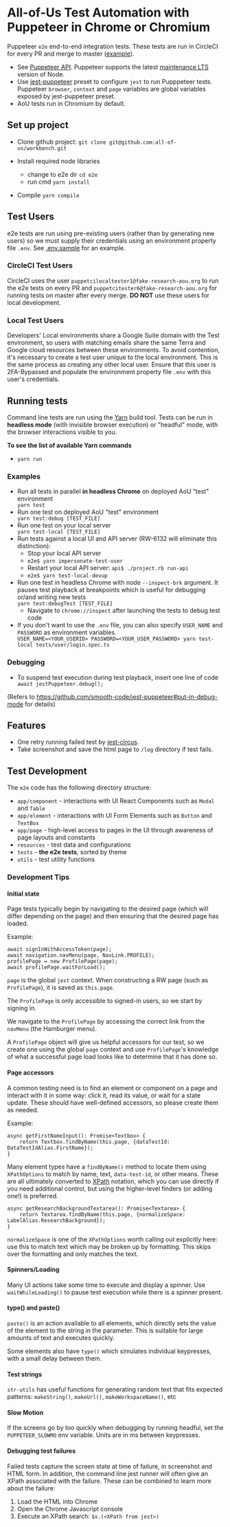 # All-of-Us Test Automation with Puppeteer in Chrome or Chromium
Puppeteer `e2e` end-to-end integration tests.  These tests are run in CircleCI
for every PR and merge to master ([example](https://app.circleci.com/pipelines/github/all-of-us/workbench/4074/workflows/ca636d7c-8c11-463e-bfdc-39ea63b6df52/jobs/100294)).

* See [Puppeteer API](https://github.com/puppeteer/puppeteer/blob/v5.0.0/docs/api.md). Puppeteer supports the latest [maintenance LTS](https://github.com/nodejs/Release#release-schedule) version of Node.
* Use [jest-puppeteer](https://github.com/smooth-code/jest-puppeteer) preset to configure `jest` to run Pupppeteer tests.
  Puppeteer `browser`, `context` and `page` variables are global variables exposed by jest-puppeteer preset.
* AoU tests run in Chromium by default.

## Set up project
* Clone github project: `git clone git@github.com:all-of-us/workbench.git`

* Install required node libraries
  - change to e2e dir `cd e2e`
  - run cmd `yarn install`
* Compile `yarn compile`
 
## Test Users
e2e tests are run using pre-existing users (rather than by generating new users)
so we must supply their credentials using an environment property file `.env`.  See [.env.sample](.env.sample) for an example. 

### CircleCI Test Users
CircleCI uses the user `puppetcilocaltester1@fake-research-aou.org` to run the e2e tests on every PR and 
`puppetcitester6@fake-research-aou.org` for running tests on master after every merge.  **DO NOT**
use these users for local development.

### Local Test Users
Developers' Local environments share a Google Suite domain with the Test environment,
so users with matching emails share the same Terra and Google cloud resources between these
environments. To avoid contention, it's necessary to create a test user unique to the local 
environment.  This is the same process as creating any other local user.  Ensure that this 
user is 2FA-Bypassed and populate the environment property file `.env` with this user's credentials.

## Running tests
Command line tests are run using the [Yarn](https://classic.yarnpkg.com/en/) build tool. Tests can be run in 
**headless mode** (with invisible browser execution) or "headful" mode, with the browser
interactions visible to you.

**To see the list of available Yarn commands**
- `yarn run`

### Examples
* Run all tests in parallel **in headless Chrome** on deployed AoU "test" environment <div class="text-blue">`yarn test`</div>
* Run one test on deployed AoU "test" environment <div class="text-blue">`yarn test:debug [TEST_FILE]` </div>
* Run one test on your local server <div class="text-blue">`yarn test-local [TEST_FILE]` </div>
* Run tests against a local UI and API server (RW-6132 will eliminate this distinction):
  * Stop your local API server
  * `e2e$ yarn impersonate-test-user`
  * Restart your local API server: `api$ ./project.rb run-api`
  * `e2e$ yarn test-local-devup`
* Run one test in headless Chrome with node `--inspect-brk` argument. It pauses test playback at breakpoints which is useful for debugging or/and writing new tests <div class="text-blue">`yarn test:debugTest [TEST_FILE]` </div>
  * Navigate to `chrome://inspect` after launching the tests to debug test code
* If you don't want to use the `.env` file, you can also specify `USER_NAME` and `PASSWORD` as environment variables. <div class="text-blue">`USER_NAME=<YOUR_USERID> PASSWORD=<YOUR_USER_PASSWORD> yarn test-local tests/user/login.spec.ts`</div>

### Debugging
- To suspend test execution during test playback, insert one line of code <div class="text-blue">`await jestPuppeteer.debug();`</div>

(Refers to https://github.com/smooth-code/jest-puppeteer#put-in-debug-mode for details)

## Features
* One retry running failed test by [jest-circus](https://github.com/facebook/jest/blob/f45d1c939cbf55a71dbfdfc316d2be62b590197f/docs/JestObjectAPI.md#jestretrytimes).
* Take screenshot and save the html page to `/log` directory if test fails.

## Test Development

The `e2e` code has the following directory structure:
* `app/component` - interactions with UI React Components such as `Modal` and `Table`
* `app/element` - interactions with UI Form Elements such as `Button` and `TextBox`
* `app/page` - high-level access to pages in the UI through awareness of page layouts and constants
* `resources` - test data and configurations
* `tests` - **the e2e tests**, sorted by theme 
* `utils` - test utility functions 

### Development Tips

#### Initial state
Page tests typically begin by navigating to the desired page (which will differ depending
on the page) and then ensuring that the desired page has loaded.

Example:
```   
await signInWithAccessToken(page);
await navigation.navMenu(page, NavLink.PROFILE);
profilePage = new ProfilePage(page);
await profilePage.waitForLoad();
``` 

`page` is the global `jest` context.  When constructing a RW page (such as `ProfilePage`), it is 
 saved as `this.page`.
 
The `ProfilePage` is only accessible to signed-in users, so we start by signing in.
 
We navigate to the `ProfilePage` by accessing the correct link from the `navMenu` (the Hamburger menu).

A `ProfilePage` object will give us helpful accessors for our test, so we create one using the global `page` context
and use `ProfilePage`'s knowledge of what a successful page load looks like to determine that it has done so.

#### Page accessors
A common testing need is to find an element or component on a page and interact with it in some way: 
click it, read its value, or wait for a state update.  These should have well-defined accessors, so please create
them as needed.

Example:
```
async getFirstNameInput(): Promise<Textbox> {
    return Textbox.findByName(this.page, {dataTestId: DataTestIdAlias.FirstName});
}
```

Many element types have a `findByName()` method to locate them using `XPathOptions` to match by name,
text, `data-test-id`, or other means. These are all ultimately converted to [XPath](https://www.w3schools.com/xml/xpath_syntax.asp) notation,
which you can use directly if you need additional control, but using the higher-level finders (or adding one!) is preferred.

```
async getResearchBackgroundTextarea(): Promise<Textarea> {
    return Textarea.findByName(this.page, {normalizeSpace: LabelAlias.ResearchBackground});
}
```

`normalizeSpace` is one of the `XPathOptions` worth calling out explicitly here: use this to match text
which may be broken up by formatting.  This skips over the formatting and only matches the text.

#### Spinners/Loading
Many UI actions take some time to execute and display a spinner.  Use `waitWhileLoading()` to
pause test execution while there is a spinner present. 

#### type() and paste()
`paste()` is an action available to all elements, which directly sets the value of the element
to the string in the parameter.  This is suitable for large amounts of text and executes quickly.

Some elements also have `type()` which simulates individual keypresses, with a small delay between 
them.

#### Test strings
`str-utils` has useful functions for generating random text that fits expected patterns: `makeString()`,
`makeUrl()`, `makeWorkspaceName()`, etc

#### Slow Motion
If the screens go by too quickly when debugging by running headful, set the `PUPPETEER_SLOWMO` env variable.  Units
are in ms between keypresses.

#### Debugging test failures
Failed tests capture the screen state at time of failure, in screenshot and HTML form.  In addition,
the command line jest runner will often give an XPath associated with the failure.  These
can be combined to learn more about the failure:
1. Load the HTML into Chrome
2. Open the Chrome Javascript console
3. Execute an XPath search: `$x.(<XPath from jest>)`

